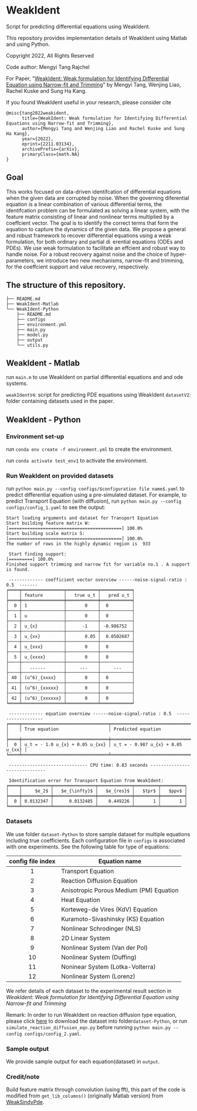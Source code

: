 # WeakIdent
Script for predicting differential equations using WeakIdent.

This repository provides implementation details of WeakIdent using Matlab and using Python. 

Copyright 2022, All Rights Reserved

Code author:  Mengyi Tang Rajchel

For Paper, "[WeakIdent: Weak formulation for Identifying Differential Equation using Narrow-fit and Trimming](https://arxiv.org/abs/2211.03134)" by Mengyi Tang, Wenjing Liao, Rachel Kuske and Sung Ha Kang.

If you found WeakIdent useful in your research, please consider cite 

```
@misc{tang2022weakident,
      title={WeakIdent: Weak formulation for Identifying Differential Equations using Narrow-fit and Trimming}, 
      author={Mengyi Tang and Wenjing Liao and Rachel Kuske and Sung Ha Kang},
      year={2022},
      eprint={2211.03134},
      archivePrefix={arXiv},
      primaryClass={math.NA}
}
```


## Goal
This works focused on data-driven identifcation of differential equations when the given data are corrupted by noise. When the governing diferential equation is a linear combination of various differential terms, the identifcation problem can be formulated as solving a linear system, with the feature matrix consisting of linear and nonlinear terms multiplied by a coeffcient vector. The goal is to identify the correct terms that form the equation to capture the dynamics of the given data. We propose a general and robust framework to recover differential equations using a weak formulation, for both ordinary and partial di erential equations (ODEs and PDEs).  We use weak formulation to facilitate an effcient and robust way to handle noise. For a robust recovery against noise and the choice of hyper-parameters, we introduce two new mechanisms, narrow-fit and trimming, for the coeffcient support and value recovery, respectively. 

## The structure of this repository.
```
├── README.md
├── WeakIdent-Matlab
└── WeakIdent-Python
    ├── README.md
    ├── configs
    ├── environment.yml
    ├── main.py
    ├── model.py
    ├── output
    └── utils.py
```

## WeakIdent - Matlab 
run `main.m` to use WeakIdent on partial differential equations and and ode systems.

`weakIdentV4`: script for predicting PDE equations using WeakIdent
`datasetV2`: folder containing datasets used in the paper.

## WeakIdent - Python

### Environment set-up
run `conda env create -f environment.yml` to create the environment.

run `conda activate test_env1` to activate the environment.

### Run WeakIdent on provided datasets

run `python main.py --config configs/$configuration file name$.yaml` to predict differential equation using a pre-simulated dataset. For example, to predict Transport Equation (with diffusion), run `python main.py --config configs/config_1.yaml` to see the output:

```
Start loading arguments and dataset for Transport Equation
Start building feature matrix W:
[===========================================] 100.0% 
Start building scale matrix S:
[===========================================] 100.0% 
The number of rows in the highly dynamic region is  933

 Start finding support: 
[=========] 100.0% 
Finished support trimming and narrow fit for variable no.1 . A support is found.

 ------------- coefficient vector overview ------noise-signal-ratio : 0.5  -------
╒════╤════════════════╤════════════╤════════════╕
│    │ feature        │   true u_t │   pred u_t │
╞════╪════════════════╪════════════╪════════════╡
│  0 │ 1              │       0    │  0         │
├────┼────────────────┼────────────┼────────────┤
│  1 │ u              │       0    │  0         │
├────┼────────────────┼────────────┼────────────┤
│  2 │ u_{x}          │      -1    │ -0.986752  │
├────┼────────────────┼────────────┼────────────┤
│  3 │ u_{xx}         │       0.05 │  0.0502687 │
├────┼────────────────┼────────────┼────────────┤
│  4 │ u_{xxx}        │       0    │  0         │
├────┼────────────────┼────────────┼────────────┤
│  5 │ u_{xxxx}       │       0    │  0         │
├────┼────────────────┼────────────┼────────────┤
│    │   ......       │     ...    │     ...    │
├────┼────────────────┼────────────┼────────────┤
│ 40 │ (u^6)_{xxxx}   │       0    │  0         │
├────┼────────────────┼────────────┼────────────┤
│ 41 │ (u^6)_{xxxxx}  │       0    │  0         │
├────┼────────────────┼────────────┼────────────┤
│ 42 │ (u^6)_{xxxxxx} │       0    │  0         │
╘════╧════════════════╧════════════╧════════════╛

 ------------- equation overniew ------noise-signal-ratio : 0.5  -------------------
╒════╤═════════════════════════════════╤═══════════════════════════════════╕
│    │ True equation                   │ Predicted equation                │
╞════╪═════════════════════════════════╪═══════════════════════════════════╡
│  0 │ u_t = - 1.0 u_{x} + 0.05 u_{xx} │ u_t = - 0.987 u_{x} + 0.05 u_{xx} │
╘════╧═════════════════════════════════╧═══════════════════════════════════╛

 ------------------------------ CPU time: 0.83 seconds ------------------------------

 Identification error for Transport Equation from WeakIdent: 
╒════╤═══════════╤════════════════╤═════════════╤═════════╤═════════╕
│    │     $e_2$ │   $e_{\infty}$ │   $e_{res}$ │   $tpr$ │   $ppv$ │
╞════╪═══════════╪════════════════╪═════════════╪═════════╪═════════╡
│  0 │ 0.0132347 │      0.0132485 │    0.449226 │       1 │       1 │
╘════╧═══════════╧════════════════╧═════════════╧═════════╧═════════╛

```


### Datasets
We use folder `dataset-Python` to store sample dataset for multiple equations including true coefficients.
Each configuration file in `configs` is associated with one experiments. See the following table for type of equations:

| config file  index       | Equation name      | 
|:-------------:|-------------|
|1     |  Transport Equation |  
| 2     | Reaction Diffusion Equation    | 
| 3 | Anisotropic Porous Medium (PM) Equation    |
| 4 | Heat Equation | 
| 5 | Korteweg-de Vires (KdV) Equation | 
| 6 | Kuramoto-Sivashinsky (KS) Equation | 
| 7 | Nonlinear Schrodinger (NLS) | 
| 8 | 2D Linear System | 
| 9 | Nonlinear System (Van der Pol) | 
| 10 | Nonlinear System (Duffing) | 
| 11 | Noninear System (Lotka-Volterra) | 
|12| Nonlinear System (Lorenz) | 

We refer details of each dataset to the experimental result section in *WeakIdent: Weak formulation for Identifying
Differential Equation using Narrow-fit and Trimming*


Remark: In order to run WeakIdent on reaction diffusion type equation, please click [here](https://www.dropbox.com/t/TKK9U1ttVwX2mfHP) to download the 
dataset into folder`dataset-Python`, or run `simulate_reaction_diffusion_eqn.py` before running 
`python main.py --config configs/config_2.yaml`. 


### Sample output
We provide sample output for each equation(dataset) in  `output`.

### Credit/note
Build feature matrix through convolution (using fft), this part of the code is modified from `get_lib_columns()` (originally Matlab version) from [WeakSindyPde](https://github.com/dm973/WSINDy_PDE).

